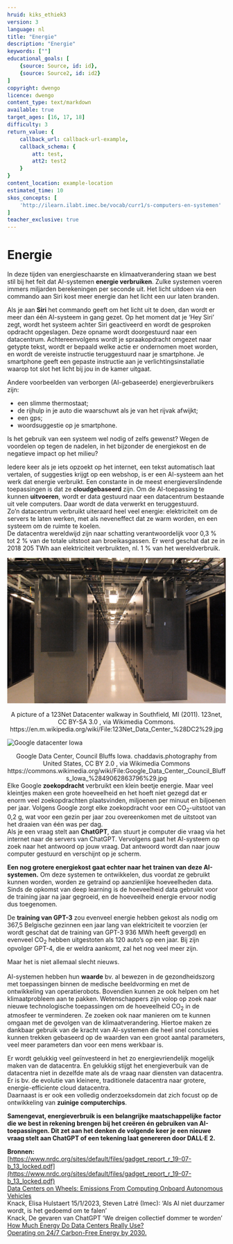 ```yaml
---
hruid: kiks_ethiek3
version: 3
language: nl
title: "Energie"
description: "Energie"
keywords: [""]
educational_goals: [
    {source: Source, id: id}, 
    {source: Source2, id: id2}
]
copyright: dwengo
licence: dwengo
content_type: text/markdown
available: true
target_ages: [16, 17, 18]
difficulty: 3
return_value: {
    callback_url: callback-url-example,
    callback_schema: {
        att: test,
        att2: test2
    }
}
content_location: example-location
estimated_time: 10
skos_concepts: [
    'http://ilearn.ilabt.imec.be/vocab/curr1/s-computers-en-systemen'
]
teacher_exclusive: true
---
```


# Energie

In deze tijden van energieschaarste en klimaatverandering staan we best stil bij het feit dat AI-systemen **energie verbruiken**. Zulke systemen voeren immers miljarden berekeningen per seconde uit. Het licht uitdoen via een commando aan Siri kost meer energie dan het licht een uur laten branden. 

<div class="alert alert-box alert-success">
    Als je aan <b>Siri</b> het commando geeft om het licht uit te doen, dan wordt er meer dan één AI-systeem in gang gezet. Op het moment dat je ‘Hey Siri’ zegt, wordt het systeem achter Siri geactiveerd en wordt de gesproken opdracht opgeslagen. Deze opname wordt doorgestuurd naar een datacentrum. Achtereenvolgens wordt je spraakopdracht omgezet naar getypte tekst, wordt er bepaald welke actie er ondernomen moet worden, en wordt de vereiste instructie teruggestuurd naar je smartphone. Je smartphone geeft een gepaste instructie aan je verlichtingsinstallatie waarop tot slot het licht bij jou in de kamer uitgaat.
</div> 

Andere voorbeelden van verborgen (AI-gebaseerde) energieverbruikers zijn:
- een slimme thermostaat;
- de rijhulp in je auto die waarschuwt als je van het rijvak afwijkt; 
- een gps;
- woordsuggestie op je smartphone. 

Is het gebruik van een systeem wel nodig of zelfs gewenst? Wegen de voordelen op tegen de nadelen, in het bijzonder de energiekost en de negatieve impact op het milieu? 

Iedere keer als je iets opzoekt op het internet, een tekst automatisch laat vertalen, of suggesties krijgt op een webshop, is er een AI-systeem aan het werk dat energie verbruikt. Een constante in de meest energieverslindende toepassingen is dat ze **cloudgebaseerd** zijn. Om de AI-toepassing te kunnen **uitvoeren**, wordt er data gestuurd naar een datacentrum bestaande uit vele computers. Daar wordt de data verwerkt en teruggestuurd.<br>
Zo’n datacentrum verbruikt uiteraard heel veel energie: elektriciteit om de servers te laten werken, met als neveneffect dat ze warm worden, en een systeem om de ruimte te koelen.<br>
De datacentra wereldwijd zijn naar schatting verantwoordelijk voor 0,3 % tot 2 % van de totale uitstoot aan broeikasgassen. Er werd geschat dat ze in 2018 205 TWh aan elektriciteit verbruikten, nl. 1 % van het wereldverbruik. 

![Datacentrum](embed/datacenter.jpg "Datacentrum")
<center>A picture of a 123Net Datacenter walkway in Southfield, MI (2011). 123net, CC BY-SA 3.0 <https://creativecommons.org/licenses/by-sa/3.0>, via Wikimedia Commons. https://en.m.wikipedia.org/wiki/File:123Net_Data_Center_%28DC2%29.jpg </center>
    
![Google datacenter Iowa](embed/googledatacenteriowa.jpg "Googe datacentrum Iowa")   
<center>Google Data Center, Council Bluffs Iowa. chaddavis.photography from United States, CC BY 2.0 <https://creativecommons.org/licenses/by/2.0>, via Wikimedia Commons https://commons.wikimedia.org/wiki/File:Google_Data_Center,_Council_Bluffs_Iowa_%2849062863796%29.jpg </center>

<div class="alert alert-box alert-success">
    Elke Google <b>zoekopdracht</b> verbruikt een klein beetje energie. Maar veel kleintjes maken een grote hoeveelheid en het hoeft niet gezegd dat er enorm veel zoekopdrachten plaatsvinden, miljoenen per minuut en biljoenen per jaar. Volgens Google zorgt elke zoekopdracht voor een CO<sub>2</sub>-uitstoot van 0,2 g, wat voor een gezin per jaar zou overeenkomen met de uitstoot van het draaien van één was per dag.
</div> 

<div class="alert alert-box alert-success">
    Als je een vraag stelt aan <b>ChatGPT</b>, dan stuurt je computer die vraag via het internet naar de servers van ChatGPT. Vervolgens gaat het AI-systeem op zoek naar het antwoord op jouw vraag. Dat antwoord wordt dan naar jouw computer gestuurd en verschijnt op je scherm.
</div>

**Een nog grotere energiekost gaat echter naar het trainen van deze AI-systemen.** Om deze systemen te ontwikkelen, dus voordat ze gebruikt kunnen worden, worden ze getraind op aanzienlijke hoeveelheden data. Sinds de opkomst van deep learning is de hoeveelheid data gebruikt voor de training jaar na jaar gegroeid, en de hoeveelheid energie ervoor nodig dus toegenomen. 

<div class="alert alert-box alert-success">
    De <b>training van GPT-3</b> zou evenveel energie hebben gekost als nodig om 367,5 Belgische gezinnen een jaar lang van elektriciteit te voorzien (er wordt geschat dat de training van GPT-3 936 MWh heeft gevergd) en evenveel CO<sub>2</sub> hebben uitgestoten als 120 auto’s op een jaar. Bij zijn opvolger GPT-4, die er weldra aankomt, zal het nog veel meer zijn.
</div>

Maar het is niet allemaal slecht nieuws.<br>  
AI-systemen hebben hun **waarde** bv. al bewezen in de gezondheidszorg met toepassingen binnen de medische beeldvorming en met de ontwikkeling van operatierobots. 
Bovendien kunnen ze ook helpen om het klimaatprobleem aan te pakken. Wetenschappers zijn volop op zoek naar nieuwe technologische toepassingen om de hoeveelheid CO<sub>2</sub> in de atmosfeer te verminderen. Ze zoeken ook naar manieren om te kunnen omgaan met de gevolgen van de klimaatverandering. Hiertoe maken ze dankbaar gebruik van de kracht van AI-systemen die heel snel conclusies kunnen trekken gebaseerd op de waarden van een groot aantal parameters, veel meer parameters dan voor een mens werkbaar is.

Er wordt gelukkig veel geïnvesteerd in het zo energievriendelijk mogelijk maken van de datacentra. En gelukkig stijgt het energieverbuik van de datacentra niet in dezelfde mate als de vraag naar diensten van datacentra. Er is bv. de evolutie van kleinere, traditionele datacentra naar grotere, energie-efficiente cloud datacentra.<br>
Daarnaast is er ook een volledig onderzoeksdomein dat zich focust op de ontwikkeling van **zuinige computerchips**. 

**Samengevat, energieverbruik is een belangrijke maatschappelijke factor die we best in rekening brengen bij het creëren én gebruiken van AI-toepassingen. Dit zet aan het denken de volgende keer je een nieuwe vraag stelt aan ChatGPT of een tekening laat genereren door DALL·E 2.**

**Bronnen:**<br>
[https://www.nrdc.org/sites/default/files/gadget_report_r_19-07-b_13_locked.pdf](https://www.nrdc.org/sites/default/files/gadget_report_r_19-07-b_13_locked.pdf) <br>
[Data Centers on Wheels: Emissions From Computing Onboard Autonomous Vehicles](https://ieeexplore.ieee.org/document/9942310)<br>
Knack, Elisa Hulstaert 15/1/2023, Steven Latré (Imec): ‘Als AI niet duurzamer wordt, is het gedoemd om te falen’<br>
Knack, De gevaren van ChatGPT ’We dreigen collectief dommer te worden’<br>
[How Much Energy Do Data Centers Really Use?](https://energyinnovation.org/2020/03/17/how-much-energy-do-data-centers-really-use/)<br>
[Operating on 24/7 Carbon-Free Energy by 2030.](https://sustainability.google/progress/energy/)
    
